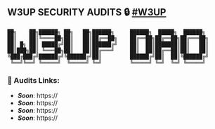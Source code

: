 ## W3UP SECURITY AUDITS 🔒 [#W3UP](https://w3up.cc/)

```                                                       
██╗    ██╗██████╗ ██╗   ██╗██████╗     ██████╗  █████╗  ██████╗ 
██║    ██║╚════██╗██║   ██║██╔══██╗    ██╔══██╗██╔══██╗██╔═══██╗
██║ █╗ ██║ █████╔╝██║   ██║██████╔╝    ██║  ██║███████║██║   ██║
██║███╗██║ ╚═══██╗██║   ██║██╔═══╝     ██║  ██║██╔══██║██║   ██║
╚███╔███╔╝██████╔╝╚██████╔╝██║         ██████╔╝██║  ██║╚██████╔╝
 ╚══╝╚══╝ ╚═════╝  ╚═════╝ ╚═╝         ╚═════╝ ╚═╝  ╚═╝ ╚═════╝                                                                                             
```

### 🔗 Audits Links:

- ***Soon***: https://
- ***Soon***: https://
- ***Soon***: https://
- ***Soon***: https://
